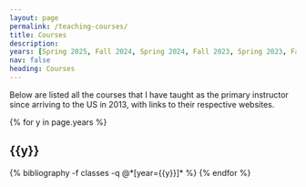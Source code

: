 ```yaml
---
layout: page
permalink: /teaching-courses/
title: Courses
description:
years: [Spring 2025, Fall 2024, Spring 2024, Fall 2023, Spring 2023, Fall 2022, Spring 2022, Fall 2021, Spring 2021, Fall 2020, Spring 2020, Fall 2019, Spring 2019,  Fall 2018, Spring 2018, Fall 2017, Spring 2017, Fall 2016, Spring 2016, Fall 2015, Spring 2015, Fall 2014, Spring 2014, Fall 2013]
nav: false
heading: Courses
---
```


Below are listed all the courses that I have taught as the primary instructor since arriving to the US in 2013, with
links to their respective websites.  

<div class="publications">

{% for y in page.years %}
  <h2 class="year">{{y}}</h2>
  {% bibliography -f classes -q @*[year={{y}}]* %}
{% endfor %}

</div>